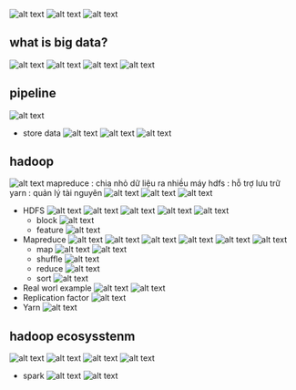 ![alt text](image.png)
![alt text](image-1.png)
![alt text](image-2.png)
## what is big data? 
![alt text](image-3.png)
![alt text](image-4.png)
![alt text](image-5.png)
![alt text](image-6.png)
## pipeline
![alt text](image-7.png)
- store data
![alt text](image-8.png)
![alt text](image-9.png)
![alt text](image-10.png)
## hadoop
![alt text](image-11.png)
mapreduce : chia nhỏ dữ liệu ra nhiều máy
hdfs : hỗ trợ lưu trữ
yarn : quản lý tài nguyên
![alt text](image-12.png)
![alt text](image-13.png)
![alt text](image-14.png)
- HDFS
![alt text](image-15.png)
![alt text](image-16.png)
![alt text](image-17.png)
![alt text](image-18.png)
![alt text](image-31.png)
    - block
    ![alt text](image-19.png)
    - feature
    ![alt text](image-20.png)
- Mapreduce
![alt text](image-21.png)
![alt text](image-22.png)
![alt text](image-23.png)
![alt text](image-29.png)
![alt text](image-30.png)
![alt text](image-36.png)
    - map
    ![alt text](image-24.png)
    ![alt text](image-25.png)
    - shuffle
    ![alt text](image-26.png)
    - reduce
    ![alt text](image-27.png)
    - sort
    ![alt text](image-28.png)
- Real worl example
 ![alt text](image-32.png)
![alt text](image-33.png)
- Replication factor
![alt text](image-34.png)
- Yarn
![alt text](image-35.png)
## hadoop ecosysstenm
![alt text](image-37.png)
![alt text](image-38.png)
![alt text](image-39.png)
![alt text](image-40.png)
- spark 
![alt text](image-41.png)
![alt text](image-42.png)

